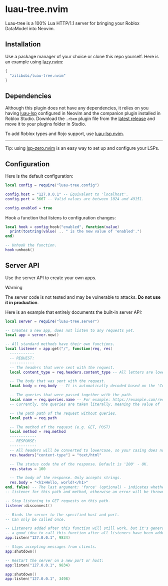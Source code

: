 # luau-tree.nvim
Luau-tree is a 100% Lua HTTP/1.1 server for bringing your Roblox DataModel into Neovim.

## Installation
Use a package manager of your choice or clone this repo yourself.
Here is an example using [lazy.nvim](https://github.com/folke/lazy.nvim):

```lua
{
  "zilibobi/luau-tree.nvim"
}
```

## Dependencies
Although this plugin does not have any dependencies, it relies on you having [luau-lsp](https://github.com/JohnnyMorganz/luau-lsp) configured in Neovim
and the companion plugin installed in Roblox Studio. Download the `.rbxm` plugin file from the [latest release](https://github.com/JohnnyMorganz/luau-lsp/releases/latest)
and move it to your plugins folder in Studio.

To add Roblox types and Rojo support, use [luau-lsp.nvim](https://github.com/lopi-py/luau-lsp.nvim).

---
Tip: using [lsp-zero.nvim](https://github.com/VonHeikemen/lsp-zero.nvim) is an easy way to set up and configure your LSPs.

## Configuration
Here is the default configuration:

```lua
local config = require("luau-tree.config")

config.host = "127.0.0.1" -- Equivalent to 'localhost'.
config.port = 3667 -- Valid values are between 1024 and 49151.

config.enabled = true
```

Hook a function that listens to configuration changes:

```lua
local hook = config:hook("enabled", function(value)
  print(tostring(value) .. " is the new value of 'enabled'.")
end)

-- Unhook the function.
hook:unhook()
```

## Server API
Use the server API to create your own apps.

> [!WARNING]
> The server code is not tested and may be vulnerable to attacks.
> **Do not use it in production**.

Here is an example that entirely documents the built-in server API:
```lua
local server = require("luau-tree.server")

-- Creates a new app, does not listen to any requests yet.
local app = server.new()

-- All standard methods have their own functions.
local listener = app:get("/", function(req, res)
  -----------
  -- REQUEST:
  -----------
  -- The headers that were sent with the request.
  local content_type = req.headers.content_type -- All letters are lowercase and the '-' symbol is replaced with '_'.

  -- The body that was sent with the request.
  local body = req.body -- It is automatically decoded based on the 'Content-Type' header. Currently only JSON is supported. Text is the fallback type.

  -- The queries that were passed together with the path.
  local name = req.queries.name -- For example: https://example.com/resource?name=my+resource&value=foo
  -- Currently, the queries are taken literally, meaning the value of 'name' will not be 'my resource' but 'my+resource'.

  -- The path path of the request without queries.
  local path = req.path

  -- The method of the request (e.g. GET, POST)
  local method = req.method
  ------------
  -- RESPONSE:
  ------------
  -- All headers will be converted to lowercase, so your casing does not matter. Do not make duplicate headers, though.
  res.headers["content-type"] = "text/html"

  -- The status code the of the response. Default is '200' - OK.
  res.status = 100

  -- The body of the response. Only accepts strings.
  res.body = "<h1>Hello, world!</h1>"
end, false) -- The last argument: 'force' (optional) - indicates whether to overwrite an already existing
-- listener for this path and method, otherwise an error will be thrown.

-- Stop listening to GET requests on this path.
listener:disconnect()

-- Binds the server to the specified host and port.
-- Can only be called once.

-- Listeners added after this function will still work, but it's generally
-- a good idea to call this function after all listeners have been added.
app:listen("127.0.0.1", 9834)

-- Stops accepting messages from clients.
app:shutdown()

-- Restart the server on a new port or host:
app:listen("127.0.0.1", 9834)

app:shutdown()
app:listen("127.0.0.1", 3498)
```
